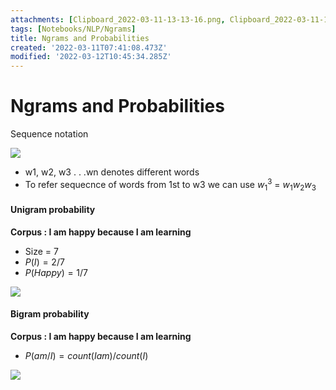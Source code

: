 ```yaml
---
attachments: [Clipboard_2022-03-11-13-13-16.png, Clipboard_2022-03-11-13-27-31.png, Clipboard_2022-03-11-13-29-25.png]
tags: [Notebooks/NLP/Ngrams]
title: Ngrams and Probabilities
created: '2022-03-11T07:41:08.473Z'
modified: '2022-03-12T10:45:34.285Z'
---
```


# Ngrams and Probabilities

Sequence notation

![](@attachment/Clipboard_2022-03-11-13-13-16.png)

- w1, w2, w3 . . .wn denotes different words
- To refer sequecnce of words from 1st to w3 we can use $w_1^3$ = $w_1 w_2 w_3$

#### Unigram probability
**Corpus : I am happy because I am learning**
- Size = 7
- $P(I) = 2/7$
- $P(Happy) = 1/7$

![](@attachment/Clipboard_2022-03-11-13-27-31.png)

#### Bigram probability
**Corpus : I am happy because I am learning**
- $P( am /I ) = count ( I  am) / count ( I )$

![](@attachment/Clipboard_2022-03-11-13-29-25.png)


